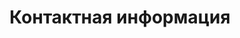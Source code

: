 ---
layout: contacts
title: Контактная информация
breadcrumbs:
  - name: СЦ 'Plex'
    url: /service-center/
breadcrumbCurrent: true

seo:
  description: Наша лаборатория выполняет профессиональный ремонт HDD и восстановление жестких дисков всех типов SATA, SAS, SCSI, IDE (ATA), ведущих производителей жестких дисков.
  h1: Контактная информация
  keywords: лаборатория по восстановлению данных
  title: Контактная информация компании "Back way"
---